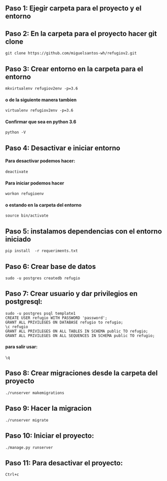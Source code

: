 ## Paso 1: Ejegir carpeta para el proyecto y el entorno
## Paso 2: En la carpeta para el proyecto hacer git clone
    git clone https://github.com/miguelsantos-wh/refugiov2.git
## Paso 3: Crear entorno en la carpeta para el entorno
    mkvirtualenv refugiov2env -p=3.6
#### o de la siguiente manera tambien
    virtualenv refugiov2env -p=3.6
#### Confirmar que sea en python 3.6
    python -V
## Paso 4: Desactivar e iniciar entorno
#### Para desactivar podemos hacer:
    deactivate
#### Para iniciar podemos hacer
    workon refugioenv
#### o estando en la carpeta del entorno
    source bin/activate
## Paso 5: instalamos dependencias con el entorno iniciado
    pip install  -r requeriments.txt
## Paso 6: Crear base de datos
    sudo -u postgres createdb refugio
## Paso 7: Crear usuario y dar privilegios en postgresql:
    sudo -u postgres psql template1
    CREATE USER refugio WITH PASSWORD 'password';
    GRANT ALL PRIVILEGES ON DATABASE refugio to refugio;
    \c refugio
    GRANT ALL PRIVILEGES ON ALL TABLES IN SCHEMA public TO refugio;
    GRANT ALL PRIVILEGES ON ALL SEQUENCES IN SCHEMA public TO refugio;
#### para salir usar:
    \q
## Paso 8: Crear migraciones desde la carpeta del proyecto
    ./runserver makemigrations
## Paso 9: Hacer la migracion
    ./runserver migrate
## Paso 10: Iniciar el proyecto:
    ./manage.py runserver
## Paso 11: Para desactivar el proyecto:
    Ctrl+c
